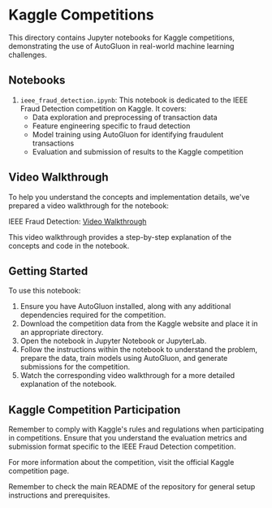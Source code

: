 # Kaggle Competitions

This directory contains Jupyter notebooks for Kaggle competitions, demonstrating the use of AutoGluon in real-world machine learning challenges.

## Notebooks

1. `ieee_fraud_detection.ipynb`: This notebook is dedicated to the IEEE Fraud Detection competition on Kaggle. It covers:
   - Data exploration and preprocessing of transaction data
   - Feature engineering specific to fraud detection
   - Model training using AutoGluon for identifying fraudulent transactions
   - Evaluation and submission of results to the Kaggle competition

## Video Walkthrough

To help you understand the concepts and implementation details, we've prepared a video walkthrough for the notebook:

IEEE Fraud Detection: [Video Walkthrough](https://drive.google.com/file/d/1EaA90Pu9TVCMDoM1NQzukobgUbgRBsSu/view?usp=sharing)

This video walkthrough provides a step-by-step explanation of the concepts and code in the notebook.

## Getting Started

To use this notebook:

1. Ensure you have AutoGluon installed, along with any additional dependencies required for the competition.
2. Download the competition data from the Kaggle website and place it in an appropriate directory.
3. Open the notebook in Jupyter Notebook or JupyterLab.
4. Follow the instructions within the notebook to understand the problem, prepare the data, train models using AutoGluon, and generate submissions for the competition.
5. Watch the corresponding video walkthrough for a more detailed explanation of the notebook.

## Kaggle Competition Participation

Remember to comply with Kaggle's rules and regulations when participating in competitions. Ensure that you understand the evaluation metrics and submission format specific to the IEEE Fraud Detection competition.

For more information about the competition, visit the official Kaggle competition page.

Remember to check the main README of the repository for general setup instructions and prerequisites.
